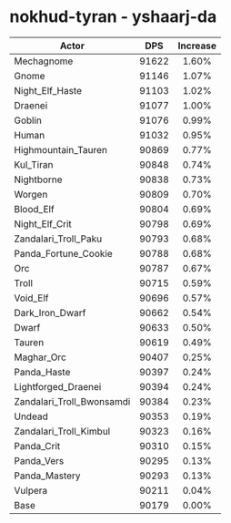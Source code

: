 # nokhud-tyran - yshaarj-da
| Actor | DPS | Increase |
|---|:---:|:---:|
|Mechagnome|91622|1.60%|
|Gnome|91146|1.07%|
|Night_Elf_Haste|91103|1.02%|
|Draenei|91077|1.00%|
|Goblin|91076|0.99%|
|Human|91032|0.95%|
|Highmountain_Tauren|90869|0.77%|
|Kul_Tiran|90848|0.74%|
|Nightborne|90838|0.73%|
|Worgen|90809|0.70%|
|Blood_Elf|90804|0.69%|
|Night_Elf_Crit|90798|0.69%|
|Zandalari_Troll_Paku|90793|0.68%|
|Panda_Fortune_Cookie|90788|0.68%|
|Orc|90787|0.67%|
|Troll|90715|0.59%|
|Void_Elf|90696|0.57%|
|Dark_Iron_Dwarf|90662|0.54%|
|Dwarf|90633|0.50%|
|Tauren|90619|0.49%|
|Maghar_Orc|90407|0.25%|
|Panda_Haste|90397|0.24%|
|Lightforged_Draenei|90394|0.24%|
|Zandalari_Troll_Bwonsamdi|90384|0.23%|
|Undead|90353|0.19%|
|Zandalari_Troll_Kimbul|90323|0.16%|
|Panda_Crit|90310|0.15%|
|Panda_Vers|90295|0.13%|
|Panda_Mastery|90293|0.13%|
|Vulpera|90211|0.04%|
|Base|90179|0.00%|
